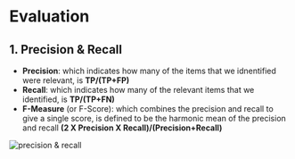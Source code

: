 # Evaluation

## 1. Precision & Recall
- **Precision**: which indicates how many of the items that we idnentified were relevant, is **TP/(TP+FP)**
- **Recall**: which indicates how many of the relevant items that we identified, is **TP/(TP+FN)**
- **F-Measure** (or F-Score): which combines the precision and recall to give a single score, is defined to be the harmonic mean of the precision and recall **(2 X Precision X Recall)/(Precision+Recall)**

![precision & recall](https://github.com/jionchu/TIL/blob/master/AI/images/precision_recall.PNG)  
